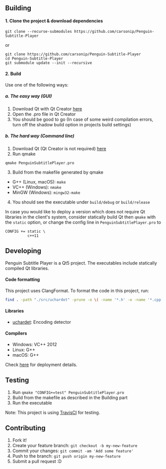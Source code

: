 ## Building

#### 1. Clone the project & download dependencies

```
git clone --recurse-submodules https://github.com/carsonip/Penguin-Subtitle-Player
```
or
```
git clone https://github.com/carsonip/Penguin-Subtitle-Player
cd Penguin-Subtitle-Player
git submodule update --init --recursive
```

#### 2. Build

Use one of the following ways:

##### a. The easy way (GUI)

1. Download Qt with Qt Creator [here](http://www.qt.io/download-open-source/)
2. Open the .pro file in Qt Creator
3. You should be good to go (In case of some weird compilation errors, turn off the shadow build option in projects build settings)

##### b. The hard way (Command line)

1. Download Qt (Qt Creator is not required) [here](http://www.qt.io/download-open-source/)
2. Run qmake
  ```
  qmake PenguinSubtitlePlayer.pro
  ```
3. Build from the makefile generated by qmake
  * G++ (Linux, macOS): ```make```
  * VC++ (Windows): ```nmake```
  * MinGW (Windows): ```mingw32-make```
4. You should see the executable under ```build/debug``` or ```build/release```

In case you would like to deploy a version which does not require Qt libraries in the client's system, consider statically build Qt then `qmake` with the `static` option, or change the config line in `PenguinSubtitlePlayer.pro` to
```
CONFIG += static \
          c++11
```

## Developing

Penguin Subtitle Player is a Qt5 project. The executables include statically compiled Qt libraries.

#### Code formatting

This project uses ClangFormat. To format the code in this project, run:

```bash
find . -path "./src/uchardet" -prune -o \( -name '*.h' -o -name '*.cpp' \) -print | xargs clang-format -i -style=llvm
```

#### Libraries
* [uchardet](https://gitlab.freedesktop.org/uchardet/uchardet): Encoding detector

#### Compilers

* Windows: VC++ 2012
* Linux: G++
* macOS: G++

Check [here](http://doc.qt.io/qt-5/deployment.html) for deployment details.

## Testing

1. Run `qmake "CONFIG+=test" PenguinSubtitlePlayer.pro`
2. Build from the makefile as described in the Building part
3. Run the executable

Note: This project is using [TravisCI](https://travis-ci.com/github/carsonip/Penguin-Subtitle-Player) for testing.

## Contributing

1. Fork it!
2. Create your feature branch: `git checkout -b my-new-feature`
3. Commit your changes: `git commit -am 'Add some feature'`
4. Push to the branch: `git push origin my-new-feature`
5. Submit a pull request :D
